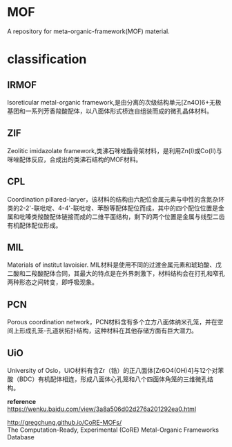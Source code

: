 # MOF
A repository for meta-organic-framework(MOF) material.
# classification
## IRMOF
Isoreticular metal-organic framework,是由分离的次级结构单元[Zn4O]6+无极基团和一系列芳香羧酸配体，以八面体形式桥连自组装而成的微孔晶体材料。
## ZIF
Zeolitic imidazolate framework,类沸石咪唑酯骨架材料，是利用Zn(I)或Co(II)与咪唑配体反应，合成出的类沸石结构的MOF材料。

## CPL
Coordination pillared-laryer，该材料的结构由六配位金属元素与中性的含氮杂环类的2-2'-联吡啶、4-4'-联吡啶、苯酚等配体配位而成，其中的四个配位位置是金属和吡嗪类羧酸配体链接而成的二维平面结构，剩下的两个位置是金属与线型二齿有机配体配位形成。

## MIL
Materials of institut lavoisier. MIL材料是使用不同的过渡金属元素和琥珀酸、戊二酸和二羧酸配体合同，其最大的特点是在外界刺激下，材料结构会在打孔和窄孔两种形态之间转变，即呼吸现象。

## PCN
Porous coordination network，PCN材料含有多个立方八面体纳米孔笼，并在空间上形成孔笼-孔道状拓扑结构，这种材料在其他存储方面有巨大潜力。

## UiO
University of Oslo，UiO材料有含Zr（锆）的正八面体[Zr6O4(OH)4]与12个对苯酸（BDC）有机配体相连，形成八面体心孔笼和八个四面体角笼的三维微孔结构。

**reference**
https://wenku.baidu.com/view/3a8a506d02d276a201292ea0.html

http://gregchung.github.io/CoRE-MOFs/  
The Computation-Ready, Experimental (CoRE) Metal-Organic Frameworks Database
